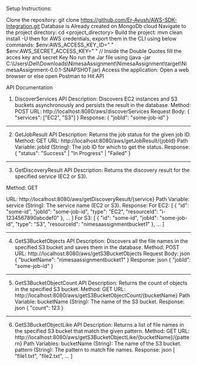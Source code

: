 Setup Instructions:

Clone the repository: git clone https://github.com/Er-Ayush/AWS-SDK-Integration.git
Database is Already created on MongoDb cloud
Navigate to the project directory: cd <project_directory>
Build the project: mvn clean install -U
then for AWS credentials, export them in the CLI using below commands:
$env:AWS_ACCESS_KEY_ID=" "
$env:AWS_SECRET_ACCESS_KEY=" "
// Inside the Double Quotes fill the acces key and secret Key
No run the Jar file using (java -jar C:\Users\Dell\Downloads\NimesaAssignment\NimesaAssignment\target\NimesaAssignment-0.0.1-SNAPSHOT.jar)
Access the application: Open a web browser or else open Postman to Hit API


API Documentation

1. DiscoverServices API
   Description:
   Discovers EC2 instances and S3 buckets asynchronously and persists the result in the database.
   Method:
   POST
   URL:
   http://localhost:8080/aws/discoverServices
   Request Body:
   {
   "services": ["EC2", "S3"]
   }
   Response:
   {
   "jobId": "some-job-id"
   }

******************************************************************************

2. GetJobResult API
   Description:
   Returns the job status for the given job ID.
   Method:
   GET
   URL:
   http://localhost:8080/aws/getJobResult/{jobId}
   Path Variable:
   jobId (String): The job ID for which to get the status.
   Response:
   {
   "status": "Success" | "In Progress" | "Failed"
   }

******************************************************************************

3. GetDiscoveryResult API
   Description:
   Returns the discovery result for the specified service (EC2 or S3).

Method:
GET

URL:
http://localhost:8080/aws/getDiscoveryResult/{service}
Path Variable:
service (String): The service name (EC2 or S3).
Response:
For EC2:
[
{
"id": "some-id",
"jobId": "some-job-id",
"type": "EC2",
"resourceId": "i-1234567890abcdef0"
},
...
]
For S3:
[
{
"id": "some-id",
"jobId": "some-job-id",
"type": "S3",
"resourceId": "nimesaassignmentbucket1"
},
...
]

******************************************************************************

4. GetS3BucketObjects API
   Description:
   Discovers all the file names in the specified S3 bucket and saves them in the database.
   Method:
   POST
   URL:
   http://localhost:8080/aws/getS3BucketObjects
   Request Body:
   json
   {
   "bucketName": "nimesaassignmentbucket1"
   }
   Response:
   json
   {
   "jobId": "some-job-id"
   }

******************************************************************************

5. GetS3BucketObjectCount API
   Description:
   Returns the count of objects in the specified S3 bucket.
   Method:
   GET
   URL:
   http://localhost:8080/aws/getS3BucketObjectCount/{bucketName}
   Path Variable:
   bucketName (String): The name of the S3 bucket.
   Response:
   json
   {
   "count": 123
   }

******************************************************************************

6. GetS3BucketObjectLike API
   Description:
   Returns a list of file names in the specified S3 bucket that match the given pattern.
   Method:
   GET
   URL:
   http://localhost:8080/aws/getS3BucketObjectLike/{bucketName}/{pattern}
   Path Variables:
   bucketName (String): The name of the S3 bucket.
   pattern (String): The pattern to match file names.
   Response:
   json
   [
   "file1.txt",
   "file2.txt",
   ...
   ]
